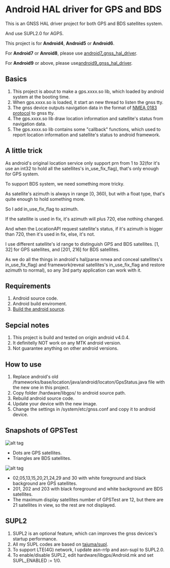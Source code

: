 # Android HAL driver for GPS and BDS
This is an GNSS HAL driver project for both GPS and BDS satellites system.

And use SUPL2.0 for AGPS.

This project is for **Android4**, **Android5** or **Android6**.

For **Android7** or **Anroid8**, please use [android7_gnss_hal_driver](https://github.com/zxcwhale/android7_gnss_hal_driver).

For **Android9** or above, please use[android9_gnss_hal_driver](https://github.com/zxcwhale/android9_gnss_hal_driver).


## Basics
1. This project is about to make a gps.xxxx.so lib, which loaded by android system at the booting time.
2. When gps.xxxx.so is loaded, it start an new thread to listen the gnss tty.
3. The gnss device outputs navigation data in the format of [NMEA 0183 protocol](https://en.wikipedia.org/wiki/NMEA_0183) to gnss tty.
4. The gps.xxxx.so lib draw location information and satellite's status from navigation data.
5. The gps.xxxx.so lib contains some "callback" functions, which used to report location information and satellite's status to android framework.

## A little trick

As android's original location service only support prn from 1 to 32(for it's use an int32 to hold all the satellites's in_use_fix_flag), that's only enough for GPS system. 

To support BDS system, we need something more tricky.

As satellite's azimuth is always in range [0, 360), but with a float type, that's quite enough to hold something more.

So I add in_use_fix_flag to azimuth.

If the satellite is used in fix, it's azimuth will plus 720, else nothing changed.

And when the LocationAPI request satellite's status, if it's azimuth is bigger than 720, then it's used in fix, else, it's not. 

I use different satellite's id range to distinguish GPS and BDS satellites.  [1, 32] for GPS satellites, and [201, 216] for BDS satellites.

As we do all the things in android's hal(parse nmea and conceal satellites's in_use_fix_flag) and framework(reveal satellites's in_use_fix_flag and restore azimuth to normal), so any 3rd party application can work with it.

## Requirements

1. Android source code.
2. Android build enviroment.
3. [Build the android source](https://source.android.com/source/requirements.html).


## Sepcial notes

1. This project is build and tested on origin android v4.0.4.
2. It definitelly NOT work on any MTK android version.
3. Not guarantee anything on other android versions.

## How to use

1. Replace android's old /frameworks/base/location/java/android/locaton/GpsStatus.java file with the new one in this project. 
2. Copy folder /hardware/libgps/ to android source path.
3. Rebuild android source code.
4. Update your device with the new image.
5. Change the settings in /system/etc/gnss.conf and copy it to android device.

## Snapshots of GPSTest
![alt tag](https://cloud.githubusercontent.com/assets/4736883/21558868/1b6a6fc8-ce7c-11e6-9251-ef4aa9781d4d.png)

* Dots are GPS satellites.
* Triangles are BDS satellites.

![alt tag](https://cloud.githubusercontent.com/assets/4736883/21558867/1b691146-ce7c-11e6-93fb-ec7dd9784f20.png)
* 02,05,13,15,20,21,24,29 and 30 with white foreground and black background are GPS satellites.
* 201, 202 and 203 with black foreground and white background are BDS satellites.
* The maximum display satellites number of GPSTest are 12, but there are 21 satellites in view, so the rest are not displayed.

## SUPL2

1. SUPL2 is an optional feature, which can improves the gnss devices's startup performance.
2. All my SUPL codes are based on [tajuma/supl](https://github.com/tajuma/supl).
3. To support LTE(4G) network, I update asn-rrlp and asn-supl to SUPL2.0.
4. To enable/disable SUPL2, edit hardware/libgps/Android.mk and set SUPL\_ENABLED := 1/0.
